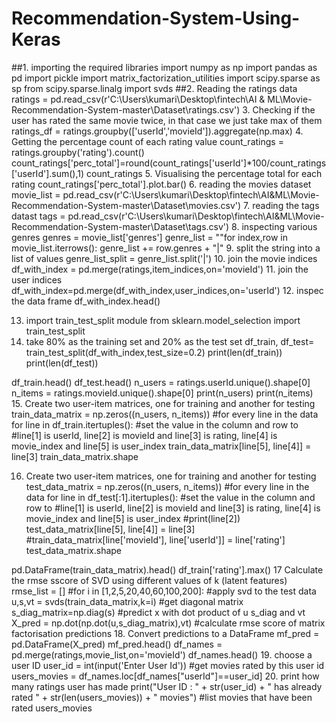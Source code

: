 # Recommendation-System-Using-Keras
##1. importing the required libraries
import numpy as np
import pandas as pd
import pickle
import matrix_factorization_utilities
import scipy.sparse as sp
from scipy.sparse.linalg import svds
##2. Reading the ratings data
ratings = pd.read_csv(r'C:\Users\kumari\Desktop\fintech\AI & ML\Movie-Recommendation-System-master\Dataset\ratings.csv')
3. Checking if the user has rated the same movie twice, in that case we just take max of them
ratings_df = ratings.groupby(['userId','movieId']).aggregate(np.max)
4. Getting the percentage count of each rating value 
count_ratings = ratings.groupby('rating').count()
count_ratings['perc_total']=round(count_ratings['userId']*100/count_ratings['userId'].sum(),1)
count_ratings
5. Visualising the percentage total for each rating
count_ratings['perc_total'].plot.bar()
6. reading the movies dataset
movie_list = pd.read_csv(r'C:\Users\kumari\Desktop\fintech\AI&ML\Movie-Recommendation-System-master\Dataset\movies.csv')
7. reading the tags datast
tags = pd.read_csv(r'C:\Users\kumari\Desktop\fintech\AI&ML\Movie-Recommendation-System-master\Dataset\tags.csv')
8. inspecting various genres
genres = movie_list['genres']
genre_list = ""for index,row in movie_list.iterrows(): genre_list += row.genres + "|"
9. split the string into a list of values
genre_list_split = genre_list.split('|')
10. join the movie indices
df_with_index = pd.merge(ratings,item_indices,on='movieId')
11. join the user indices
df_with_index=pd.merge(df_with_index,user_indices,on='userId')
12. inspec the data frame
df_with_index.head()

13. import train_test_split module
from sklearn.model_selection import train_test_split
14. take 80% as the training set and 20% as the test set
df_train, df_test= train_test_split(df_with_index,test_size=0.2)
print(len(df_train))
print(len(df_test))

df_train.head()
df_test.head()
n_users = ratings.userId.unique().shape[0]
n_items = ratings.movieId.unique().shape[0]
print(n_users)
print(n_items)
15. Create two user-item matrices, one for training and another for testing
train_data_matrix = np.zeros((n_users, n_items))
#for every line in the data
for line in df_train.itertuples():
#set the value in the column and row to 
#line[1] is userId, line[2] is movieId and line[3] is rating, line[4] is movie_index and line[5] is user_index
    train_data_matrix[line[5], line[4]] = line[3]
train_data_matrix.shape

16. Create two user-item matrices, one for training and another for testing
test_data_matrix = np.zeros((n_users, n_items))
    #for every line in the data
for line in df_test[:1].itertuples():
    #set the value in the column and row to 
    #line[1] is userId, line[2] is movieId and line[3] is rating, line[4] is movie_index and line[5] is user_index
    #print(line[2])
    test_data_matrix[line[5], line[4]] = line[3]
    #train_data_matrix[line['movieId'], line['userId']] = line['rating']
test_data_matrix.shape

pd.DataFrame(train_data_matrix).head()
df_train['rating'].max()
17 Calculate the rmse sscore of SVD using different values of k (latent features)
rmse_list = []
#for i in [1,2,5,20,40,60,100,200]:
    #apply svd to the test data
    u,s,vt = svds(train_data_matrix,k=i)
    #get diagonal matrix
    s_diag_matrix=np.diag(s)
    #predict x with dot product of u s_diag and vt
    X_pred = np.dot(np.dot(u,s_diag_matrix),vt)
#calculate rmse score of matrix factorisation predictions
18. Convert predictions to a DataFrame
mf_pred = pd.DataFrame(X_pred)
mf_pred.head()
df_names = pd.merge(ratings,movie_list,on='movieId')
df_names.head()
19. choose a user ID
user_id = int(input('Enter User Id'))
#get movies rated by this user id
users_movies = df_names.loc[df_names["userId"]==user_id]
20. print how many ratings user has made 
print("User ID : " + str(user_id) + " has already rated " + str(len(users_movies)) + " movies")
#list movies that have been rated
users_movies

